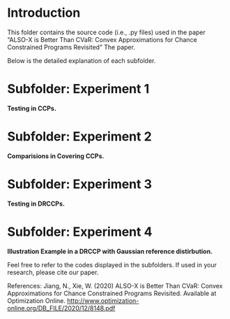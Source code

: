 # Introduction 

This folder contains the source code (i.e., .py files) used in the paper “ALSO-X is Better Than CVaR: Convex Approximations for Chance Constrained
Programs Revisited” The paper.

Below is the detailed explanation of each subfolder.

# Subfolder: Experiment 1
**Testing in CCPs.** 


# Subfolder: Experiment 2
**Comparisions in Covering CCPs.**


# Subfolder: Experiment 3
**Testing in DRCCPs.**



# Subfolder: Experiment 4
**Illustration Example in a DRCCP with Gaussian reference distirbution.**




Feel free to refer to the codes displayed in the subfolders. If used in your research, please cite our paper.

References: Jiang, N., Xie, W. (2020) ALSO-X is Better Than CVaR: Convex Approximations for Chance Constrained Programs Revisited. Available at Optimization Online.
http://www.optimization-online.org/DB_FILE/2020/12/8148.pdf
